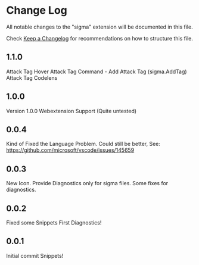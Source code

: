 # Change Log

All notable changes to the "sigma" extension will be documented in this file.

Check [Keep a Changelog](http://keepachangelog.com/) for recommendations on how to structure this file.

## 1.1.0
Attack Tag Hover
Attack Tag Command - Add Attack Tag (sigma.AddTag)
Attack Tag Codelens

## 1.0.0
Version 1.0.0
Webextension Support (Quite untested)
## 0.0.4
Kind of Fixed the Language Problem. Could still be better, See: https://github.com/microsoft/vscode/issues/145659

## 0.0.3
New Icon.
Provide Diagnostics only for sigma files.
Some fixes for diagnostics.

## 0.0.2
Fixed some Snippets
First Diagnostics!

## 0.0.1
Initial commit
Snippets!